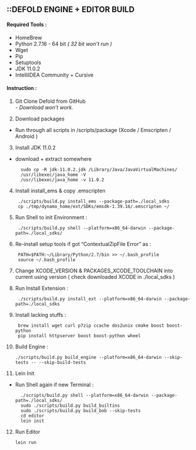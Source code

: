 ## ::DEFOLD ENGINE + EDITOR BUILD

#### Required Tools : 
- HomeBrew 
- Python 2.7.16 - 64 bit *( 32 bit won’t run )*
- Wget 
- Pip
- Setuptools 
- JDK 11.0.2
- IntelliIDEA Community + Cursive

#### Instruction :

1. Git Clone Defold from GitHub  
*- Download won’t work.*

2. Download packages
- Run through all scripts in /scripts/package (Xcode / Emscripten / Android )

3. Install JDK 11.0.2
- download + extract somewhere

        sudo cp -R jdk-11.0.2.jdk /Library/Java/JavaVirtualMachines/
        /usr/libexec/java_home -V
        /usr/libexec/java_home -v 11.0.2

4. Install install_ems & copy .emscripten

        ./scripts/build.py install_ems --package-path=./local_sdks
        cp ./tmp/dynamo_home/ext/SDKs/emsdk-1.39.16/.emscripten ~/

5. Run Shell to init Environment :
        
        ./scripts/build.py shell --platform=x86_64-darwin --package-path=./local_sdks/

6. Re-install setup tools if got “ContextualZipFile Error” as :
        
        PATH=$PATH:~/Library/Python/2.7/bin >> ~/.bash_profile
        source ~/.bash_profile

7. Change XCODE_VERSION & PACKAGES_XCODE_TOOLCHAIN into current using version 
( check downloaded XCODE in ./local_sdks )

8. Run Install Extension :

        ./scripts/build.py install_ext --platform=x86_64-darwin --package-path=./local_sdks


9. Install lacking stuffs :

        brew install wget curl p7zip ccache dos2unix cmake boost boost-python
        pip install httpserver boost boost-python wheel 

10. Build Engine : 

        ./scripts/build.py build_engine --platform=x86_64-darwin --skip-tests -- --skip-build-tests 

11. Lein Init 
- Run Shell again if new Terminal :

        ./scripts/build.py shell --platform=x86_64-darwin --package-path=./local_sdks/
        sudo ./scripts/build.py build_builtins
        sudo ./scripts/build.py build_bob --skip-tests
        cd editor
        lein init

12. Run Editor 

        lein run
